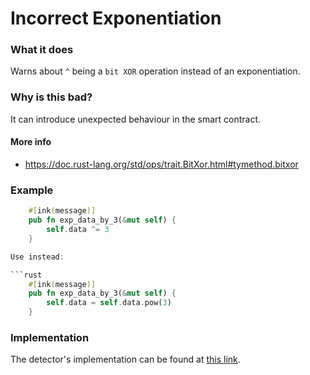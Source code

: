 # Incorrect Exponentiation

### What it does

Warns about `^` being a `bit XOR` operation instead of an exponentiation.  

### Why is this bad?

It can introduce unexpected behaviour in the smart contract.

#### More info

- https://doc.rust-lang.org/std/ops/trait.BitXor.html#tymethod.bitxor

### Example

```rust
    #[ink(message)]
    pub fn exp_data_by_3(&mut self) {
        self.data ^= 3
    }

Use instead:

```rust
    #[ink(message)]
    pub fn exp_data_by_3(&mut self) {
        self.data = self.data.pow(3)
    }
```

### Implementation

The detector's implementation can be found at [this link](https://github.com/CoinFabrik/scout/tree/main/detectors/incorrect-exponentiation).
